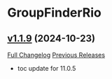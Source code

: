 # GroupFinderRio

## [v1.1.9](https://github.com/Jods-GH/GroupFinderRIO/tree/v1.1.9) (2024-10-23)
[Full Changelog](https://github.com/Jods-GH/GroupFinderRIO/compare/v1.1.8...v1.1.9) [Previous Releases](https://github.com/Jods-GH/GroupFinderRIO/releases)

- toc update for 11.0.5  

